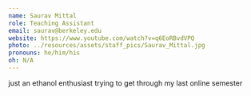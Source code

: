```yaml
---
name: Saurav Mittal
role: Teaching Assistant
email: saurav@berkeley.edu
website: https://www.youtube.com/watch?v=q6EoRBvdVPQ
photo: ../resources/assets/staff_pics/Saurav_Mittal.jpg
pronouns: he/him/his
oh: N/A
---
```


just an ethanol enthusiast trying to get through my last online semester
